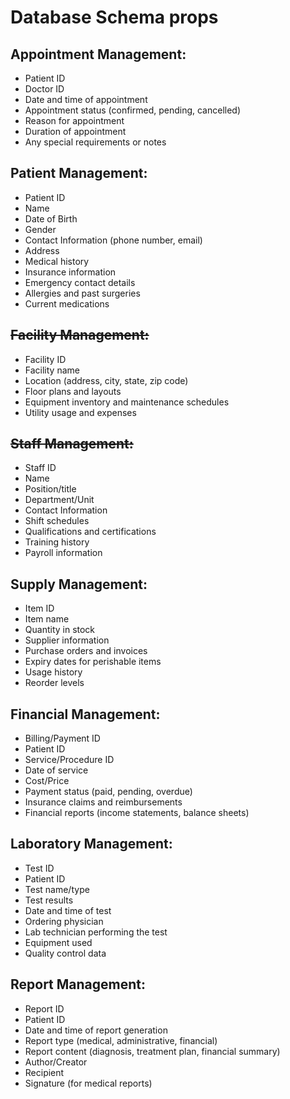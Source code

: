 # Database Schema props

## Appointment Management:

- Patient ID
- Doctor ID
- Date and time of appointment
- Appointment status (confirmed, pending, cancelled)
- Reason for appointment
- Duration of appointment
- Any special requirements or notes

## Patient Management:

- Patient ID
- Name
- Date of Birth
- Gender
- Contact Information (phone number, email)
- Address
- Medical history
- Insurance information
- Emergency contact details
- Allergies and past surgeries
- Current medications

## ~~Facility Management:~~

- Facility ID
- Facility name
- Location (address, city, state, zip code)
- Floor plans and layouts
- Equipment inventory and maintenance schedules
- Utility usage and expenses

## ~~Staff Management:~~

- Staff ID
- Name
- Position/title
- Department/Unit
- Contact Information
- Shift schedules
- Qualifications and certifications
- Training history
- Payroll information

## Supply Management:

- Item ID
- Item name
- Quantity in stock
- Supplier information
- Purchase orders and invoices
- Expiry dates for perishable items
- Usage history
- Reorder levels


## Financial Management:

- Billing/Payment ID
- Patient ID
- Service/Procedure ID
- Date of service
- Cost/Price
- Payment status (paid, pending, overdue)
- Insurance claims and reimbursements
- Financial reports (income statements, balance sheets)

## Laboratory Management:

- Test ID
- Patient ID
- Test name/type
- Test results
- Date and time of test
- Ordering physician
- Lab technician performing the test
- Equipment used
- Quality control data

## Report Management:

- Report ID
- Patient ID
- Date and time of report generation
- Report type (medical, administrative, financial)
- Report content (diagnosis, treatment plan, financial summary)
- Author/Creator
- Recipient
- Signature (for medical reports)
